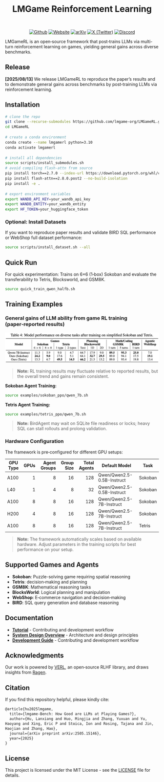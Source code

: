 <div align="center">

# LMGame Reinforcement Learning

</div>

<div>
<br>

<div align="center">


[![Github](https://img.shields.io/badge/LMGameRL-000000?style=for-the-badge&logo=github&logoColor=white)](https://github.com/lmgame-org/LMGameRL)
[![Website](https://img.shields.io/badge/Site-%23000000.svg?style=for-the-badge&logo=semanticweb&logoColor=white)](https://lmgame.org) 
[![arXiv](https://img.shields.io/badge/arXiv-2505.15146-B31B1B?style=for-the-badge&logo=arxiv&logoColor=white)](https://arxiv.org/abs/2505.15146)
[![X (Twitter)](https://img.shields.io/badge/Follow-HaoAILab-000000?style=for-the-badge&logo=x&logoColor=white)](https://x.com/haoailab)
[![Discord](https://img.shields.io/badge/Join%20Discord-5865F2?style=for-the-badge&logo=discord&logoColor=white)](https://discord.gg/x3dTHfyRZE)

</div>

</div>

LMGameRL is an open‑source framework that post‑trains LLMs via multi-turn reinforcement learning on games, yielding general gains across diverse benchmarks.

## Release
<strong>[2025/08/13]</strong> We release LMGameRL to reproduce the paper’s results and to demonstrate general gains across benchmarks by post‑training LLMs via reinforcement learning.


## Installation

   ```bash
   # clone the repo
   git clone --recurse-submodules https://github.com/lmgame-org/LMGameRL.git
   cd LMGameRL

   # create a conda environment
   conda create --name lmgamerl python=3.10
   conda activate lmgamerl

   # install all dependencies
   source scripts/install_submodules.sh
   # avoid compiling flash-attn from source
   pip install torch==2.7.0 --index-url https://download.pytorch.org/whl/cu128
   pip install flash-attn==2.8.0.post2 --no-build-isolation
   pip install -e .

   # export environment variables
   export WANDB_API_KEY=your_wandb_api_key
   export WANDB_ENTITY=your_wandb_entity
   export HF_TOKEN=your_huggingface_token
   ```


### Optional: Install Datasets
If you want to reproduce paper results and validate BIRD SQL performance or WebShop full dataset performance:
```bash
source scripts/install_dataset.sh --all
```

## Quick Run

For quick experimentation:
Trains on 6×6 (1‑box) Sokoban and evaluate the transferability to Tetris, Blocksworld, and GSM8K.

```bash
source quick_train_qwen_halfb.sh
```

## Training Examples

### General gains of LLM ability from game RL training (paper‑reported results)


![Table 4: Model performance on diverse tasks](docs/assets/table4.png)

> **Note:** RL training results may fluctuate relative to reported results, but the overall trend and gains remain consistent.

**Sokoban Agent Training:**
```bash
source examples/sokoban_ppo/qwen_7b.sh
```

**Tetris Agent Training:**
```bash
source examples/tetris_ppo/qwen_7b.sh
```

> **Note:** BirdAgent may wait on SQLite file readiness or locks; heavy SQL can stall rollouts and prolong validation. 

### Hardware Configuration

The framework is pre‑configured for different GPU setups:

| GPU Type | GPUs | Agent Groups | Group Size | Total Agents | Default Model | Task |
|---|---:|---:|---:|---:|---|---|
| A100 | 1 | 8 | 16 | 128 | Qwen/Qwen2.5-0.5B-Instruct | Sokoban |
| L40 | 1 | 4 | 8 | 32 | Qwen/Qwen2.5-0.5B-Instruct | Sokoban |
| A100 | 8 | 8 | 16 | 128 | Qwen/Qwen2.5-7B-Instruct | Sokoban |
| H200 | 4 | 8 | 16 | 128 | Qwen/Qwen2.5-7B-Instruct | Sokoban |
| A100 | 8 | 8 | 16 | 128 | Qwen/Qwen2.5-7B-Instruct | Tetris |



> **Note:** The framework automatically scales based on available hardware. Adjust parameters in the training scripts for best performance on your setup.

## Supported Games and Agents

- **Sokoban**: Puzzle-solving game requiring spatial reasoning
- **Tetris**: decision‑making and planning
- **GSM8K**: Mathematical reasoning tasks
- **BlocksWorld**: Logical planning and manipulation
- **WebShop**: E‑commerce navigation and decision‑making
- **BIRD**: SQL query generation and database reasoning

## Documentation
- **[Tutorial](docs/TUTORIAL.md)** - Contributing and development workflow
- **[System Design Overview](docs/SYSTEMDESIGN.md)** - Architecture and design principles
- **[Development Guide](docs/DEVELOPMENT.md)** - Contributing and development workflow

## Acknowledgments

Our work is powered by [VERL](https://github.com/volcengine/verl), an open‑source RLHF library, and draws insights from [Ragen](https://github.com/RAGEN-AI/RAGEN).

## Citation
If you find this repository helpful, please kindly cite:
```
@article{hu2025lmgame,
  title={lmgame-Bench: How Good are LLMs at Playing Games?},
  author={Hu, Lanxiang and Huo, Mingjia and Zhang, Yuxuan and Yu, Haoyang and Xing, Eric P and Stoica, Ion and Rosing, Tajana and Jin, Haojian and Zhang, Hao},
  journal={arXiv preprint arXiv:2505.15146},
  year={2025}
}
```

## License

This project is licensed under the MIT License - see the [LICENSE](LICENSE) file for details.
